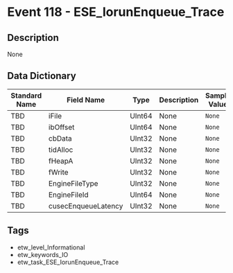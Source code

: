 # Event 118 - ESE_IorunEnqueue_Trace

## Description
None

## Data Dictionary
|Standard Name|Field Name|Type|Description|Sample Value|
|---|---|---|---|---|
|TBD|iFile|UInt64|None|`None`|
|TBD|ibOffset|UInt64|None|`None`|
|TBD|cbData|UInt32|None|`None`|
|TBD|tidAlloc|UInt32|None|`None`|
|TBD|fHeapA|UInt32|None|`None`|
|TBD|fWrite|UInt32|None|`None`|
|TBD|EngineFileType|UInt32|None|`None`|
|TBD|EngineFileId|UInt64|None|`None`|
|TBD|cusecEnqueueLatency|UInt32|None|`None`|

## Tags
* etw_level_Informational
* etw_keywords_IO
* etw_task_ESE_IorunEnqueue_Trace